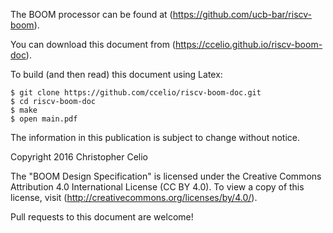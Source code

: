 The BOOM processor can be found at (https://github.com/ucb-bar/riscv-boom).

You can download this document from (https://ccelio.github.io/riscv-boom-doc).

To build (and then read) this document using Latex:

    $ git clone https://github.com/ccelio/riscv-boom-doc.git
    $ cd riscv-boom-doc
    $ make
    $ open main.pdf


The information in this publication is subject to change without notice. 

Copyright 2016 Christopher Celio

The "BOOM Design Specification" is licensed under the Creative Commons
Attribution 4.0 International License (CC BY 4.0). To view a copy of this
license, visit (http://creativecommons.org/licenses/by/4.0/).

Pull requests to this document are welcome!
